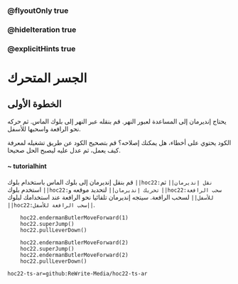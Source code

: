 ### @flyoutOnly true
### @hideIteration true
### @explicitHints true


# الجسر المتحرك

## الخطوة الأولى
يحتاج إنديرمان إلى المساعدة لعبور النهر. قم بنقله عبر النهر إلى بلوك الماس. ثم حركه نحو الرافعة واسحبها للأسفل.

الكود يحتوي على أخطاء، هل يمكنك إصلاحه؟ قم بتصحيح الكود عن طريق تشغيله لمعرفة كيف يعمل، ثم عدل عليه ليصبح الحل صحيحا.

#### ~ tutorialhint  
قم بنقل إنديرمان إلى بلوك الماس باستخدام بلوك ``||hoc22:نقل إنديرمان||`` ثم استخدم بلوك ``||hoc22:تحريك إنديرمان||``  لتحديد موقعه و ``||hoc22:سحب الرافعة للأسفل||`` لسحب الرافعة. سيتجه إنديرمان تلقائيا نحو الرافعة عند استخدامك لبلوك ``||hoc22:سحب الرافعة للأسفل||``.


```ghost
    hoc22.endermanButlerMoveForward(1)
    hoc22.superJump()
    hoc22.pullLeverDown()
```
```template
    hoc22.endermanButlerMoveForward(2)
    hoc22.superJump()
    hoc22.endermanButlerMoveForward(2)
    hoc22.pullLeverDown()  
```
```package
hoc22-ts-ar=github:ReWrite-Media/hoc22-ts-ar
```
